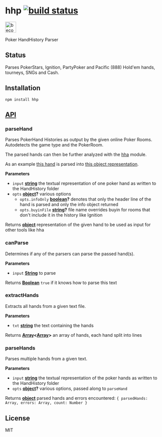 # hhp [![build status](https://secure.travis-ci.org/thlorenz/hhp.svg)](http://travis-ci.org/thlorenz/hhp)

<a href="https://www.patreon.com/bePatron?u=8663953"><img alt="become a patron" src="https://c5.patreon.com/external/logo/become_a_patron_button.png" height="35px"></a>

Poker HandHistory Parser

## Status

Parses PokerStars, Ignition, PartyPoker and Pacific (888) Hold'em hands, tourneys, SNGs and Cash.

## Installation

    npm install hhp

## [API](https://thlorenz.github.io/hhp)

<!-- Generated by documentation.js. Update this documentation by updating the source code. -->

### parseHand

Parses PokerHand Histories as output by the given online Poker Rooms.
Autodetects the game type and the PokerRoom.

The parsed hands can then be further analyzed with the
[hha](https://github.com/thlorenz/hha) module.

As an example [this
hand](https://github.com/thlorenz/hhp/blob/master/test/fixtures/holdem/pokerstars/actiononall.txt)
is parsed into [this object
representation](https://github.com/thlorenz/hha/blob/master/test/fixtures/holdem/actiononall.json).

**Parameters**

-   `input` **[string](https://developer.mozilla.org/en-US/docs/Web/JavaScript/Reference/Global_Objects/String)** the textual representation of one poker hand as written to the HandHistory folder
-   `opts` **[object](https://developer.mozilla.org/en-US/docs/Web/JavaScript/Reference/Global_Objects/Object)?** various options
    -   `opts.infoOnly` **[boolean](https://developer.mozilla.org/en-US/docs/Web/JavaScript/Reference/Global_Objects/Boolean)?** denotes that only the header line of the hand is parsed and only the info object returned
    -   `opts.buyinFile` **[string](https://developer.mozilla.org/en-US/docs/Web/JavaScript/Reference/Global_Objects/String)?** file name overrides buyin for rooms that don't include it in the history like Ignition

Returns **[object](https://developer.mozilla.org/en-US/docs/Web/JavaScript/Reference/Global_Objects/Object)** representation of the given hand to be used as input for other tools like hha

### canParse

Determines if any of the parsers can parse the passed hand(s).

**Parameters**

-   `input` **[String](https://developer.mozilla.org/en-US/docs/Web/JavaScript/Reference/Global_Objects/String)** to parse

Returns **[Boolean](https://developer.mozilla.org/en-US/docs/Web/JavaScript/Reference/Global_Objects/Boolean)** `true` if it knows how to parse this text

### extractHands

Extracts all hands from a given text file.

**Parameters**

-   `txt` **[string](https://developer.mozilla.org/en-US/docs/Web/JavaScript/Reference/Global_Objects/String)** the text containing the hands

Returns **[Array](https://developer.mozilla.org/en-US/docs/Web/JavaScript/Reference/Global_Objects/Array)&lt;[Array](https://developer.mozilla.org/en-US/docs/Web/JavaScript/Reference/Global_Objects/Array)>** an array of hands, each hand split into lines

### parseHands

Parses multiple hands from a given text.

**Parameters**

-   `input` **[string](https://developer.mozilla.org/en-US/docs/Web/JavaScript/Reference/Global_Objects/String)** the textual representation of the poker hands as written to the HandHistory folder
-   `opts` **[object](https://developer.mozilla.org/en-US/docs/Web/JavaScript/Reference/Global_Objects/Object)?** various options, passed along to `parseHand`

Returns **[object](https://developer.mozilla.org/en-US/docs/Web/JavaScript/Reference/Global_Objects/Object)** parsed hands and errors encountered: `{ parsedHands: Array, errors: Array, count: Number }`

## License

MIT
